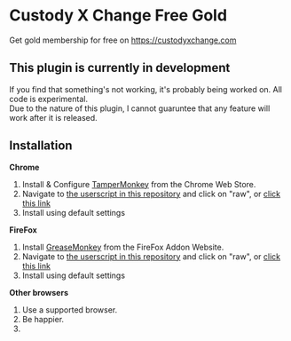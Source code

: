 # Custody X Change Free Gold

Get gold membership for free on https://custodyxchange.com


## This plugin is currently in development

If you find that something's not working, it's probably being worked on.  All code is experimental.  
Due to the nature of this plugin, I cannot guaruntee that any feature will work after it is released.


## Installation

**Chrome**
1. Install & Configure [TamperMonkey](https://chrome.google.com/webstore/detail/tampermonkey/dhdgffkkebhmkfjojejmpbldmpobfkfo) from the Chrome Web Store.
2. Navigate to [the userscript in this repository](https://gitlab.com/notmike101/custody-x-change-free-gold/blob/master/custodyxchange-freegold.user.js) and click on "raw", or [click this link](https://gitlab.com/notmike101/custody-x-change-free-gold/raw/master/custodyxchange-freegold.user.js)
3. Install using default settings

**FireFox**
1. Install [GreaseMonkey](https://addons.mozilla.org/en-US/firefox/addon/greasemonkey/) from the FireFox Addon Website.
2. Navigate to [the userscript in this repository](https://gitlab.com/notmike101/custody-x-change-free-gold/blob/master/custodyxchange-freegold.user.js) and click on "raw", or [click this link](https://gitlab.com/notmike101/custody-x-change-free-gold/raw/master/custodyxchange-freegold.user.js)
3. Install using default settings

**Other browsers**
1. Use a supported browser.
2. Be happier.
3. 